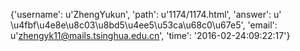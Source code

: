 {'username': u'ZhengYukun', 'path': u'1174/1174.html', 'answer': u' \u4fbf\u4e8e\u8c03\u8bd5\u4ee5\u53ca\u68c0\u67e5', 'email': u'zhengyk11@mails.tsinghua.edu.cn', 'time': '2016-02-24:09:22:17'}